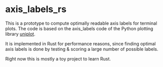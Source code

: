 # axis_labels_rs

This is a prototype to compute optimally readable axis labels for terminal
plots. The code is based on the axis_labels code of the Python plotting library
[uniplot](https://github.com/olavolav/uniplot).

It is implemented in Rust for performance reasons, since finding optimal axis
labels is done by testing & scoring a large number of possible labels.

Right now this is mostly a toy project to learn Rust.
